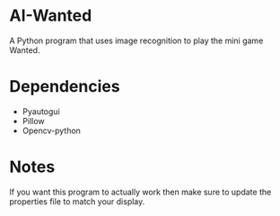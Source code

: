 # AI-Wanted
A Python program that uses image recognition to play the mini game Wanted.
# Dependencies
- Pyautogui
- Pillow
- Opencv-python
# Notes
If you want this program to actually work then make sure to update the properties file to match your display. 
